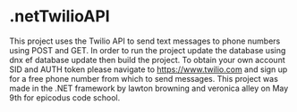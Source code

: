 # .netTwilioAPI

This project uses the Twilio API to send text messages to phone numbers using POST and GET. In order to run the project update the database using dnx ef database update then build the project. To obtain your own account SID and AUTH token please navigate to https://www.twilio.com and sign up for a free phone number from which to send messages. This project was made in the .NET framework by lawton browning and veronica alley on May 9th for epicodus code school. 
